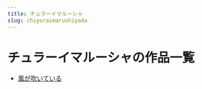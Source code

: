 ```yaml
---
title: チュラーイマルーシャ
slug: chiyuraimarushiya4a
---
```


# チュラーイマルーシャの作品一覧

- [風が吹いている](fenggachuiiteirue0)
